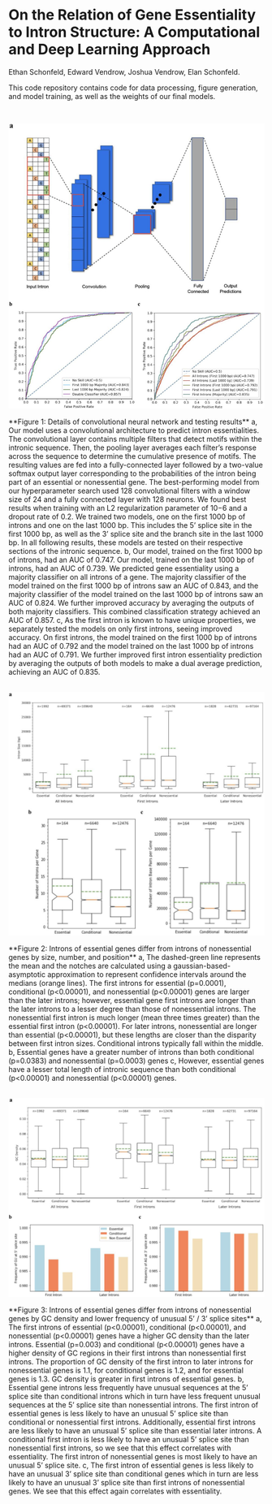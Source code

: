 # On the Relation of Gene Essentiality to Intron Structure: A Computational and Deep Learning Approach
Ethan Schonfeld, Edward Vendrow, Joshua Vendrow, Elan Schonfeld.

This code repository contains code for data processing, figure generation, and model training, as well as the weights of our final models.

<br />
<p align="left">
<img width="700px" src="https://github.com/evendrow/Intron-Essentiality/blob/master/figures/figure_1.jpg" alt="figure_1">
</p>
**Figure 1: Details of convolutional neural network and testing results**
a, Our model uses a convolutional architecture to predict intron essentialities. The convolutional layer contains multiple filters that detect motifs within the intronic sequence. Then, the pooling layer averages each filter’s response across the sequence to determine the cumulative presence of motifs. The resulting values are fed into a fully-connected layer followed by a two-value softmax output layer corresponding to the probabilities of the intron being part of an essential or nonessential gene. The best-performing model from our hyperparameter search used 128 convolutional filters with a window size of 24 and a fully connected layer with 128 neurons. We found best results when training with an L2 regularization parameter of 10−6 and a dropout rate of 0.2. We trained two models, one on the first 1000 bp of introns and one on the last 1000 bp. This includes the 5’ splice site in the first 1000 bp, as well as the 3’ splice site and the branch site in the last 1000 bp. In all following results, these models are tested on their respective sections of the intronic sequence. b, Our model, trained on the first 1000 bp of introns, had an AUC of 0.747. Our model, trained on the last 1000 bp of introns, had an AUC of 0.739. We predicted gene essentiality using a majority classifier on all introns of a gene. The majority classifier of the model trained on the first 1000 bp of introns saw an AUC of 0.843, and the majority classifier of the model trained on the last 1000 bp of introns saw an AUC of 0.824. We further improved accuracy by averaging the outputs of both majority classifiers. This combined classification strategy achieved an AUC of 0.857. c, As the first intron is known to have unique properties, we separately tested the models on only first introns, seeing improved accuracy. On first introns, the model trained on the first 1000 bp of introns had an AUC of 0.792 and the model trained on the last 1000 bp of introns had an AUC of 0.791. We further improved first intron essentiality prediction by averaging the outputs of both models to make a dual average prediction, achieving an AUC of 0.835.
<br /><br />
<p align="left">
<img width="700px" src="https://github.com/evendrow/Intron-Essentiality/blob/master/figures/figure_2.jpg" alt="figure_1">
</p>
**Figure 2: Introns of essential genes differ from introns of nonessential genes by size, number, and position**
a, The dashed-green line represents the mean and the notches are calculated using a gaussian-based-asymptotic approximation to represent confidence intervals around the medians (orange lines). The first introns for essential (p=0.0001), conditional (p<0.00001), and nonessential (p<0.00001) genes are larger than the later introns; however, essential gene first introns are longer than the later introns to a lesser degree than those of nonessential introns. The nonessential first intron is much longer (mean three times greater) than the essential first intron (p<0.00001). For later introns, nonessential are longer than essential (p<0.00001), but these lengths are closer than the disparity between first intron sizes. Conditional introns typically fall within the middle. b, Essential genes have a greater number of introns than both conditional (p=0.0383) and nonessential (p=0.0003) genes c, However, essential genes have a lesser total length of intronic sequence than both conditional (p<0.00001) and nonessential (p<0.00001) genes.
<br /><br />
<p align="left">
<img width="700px" src="https://github.com/evendrow/Intron-Essentiality/blob/master/figures/figure_3.jpg" alt="figure_1">
</p>
**Figure 3: Introns of essential genes differ from introns of nonessential genes by GC density and lower frequency of unusual 5’ / 3’ splice sites**
a, The first introns of essential (p<0.00001), conditional (p<0.00001), and nonessential (p<0.00001) genes have a higher GC density than the later introns. Essential (p=0.003) and conditional (p<0.00001) genes have a higher density of GC regions in their first introns than nonessential first introns. The proportion of GC density of the first intron to later introns for nonessential genes is 1.1, for conditional genes is 1.2, and for essential genes is 1.3. GC density is greater in first introns of essential genes. b, Essential gene introns less frequently have unusual sequences at the 5’ splice site than conditional introns which in turn have less frequent unusual sequences at the 5’ splice site than nonessential introns. The first intron of essential genes is less likely to have an unusual 5’ splice site than conditional or nonessential first introns. Additionally, essential first introns are less likely to have an unusual 5’ splice site than essential later introns. A conditional first intron is less likely to have an unusual 5’ splice site than nonessential first introns, so we see that this effect correlates with essentiality. The first intron of nonessential genes is most likely to have an unusual 5’ splice site. c, The first intron of essential genes is less likely to have an unusual 3’ splice site than conditional genes which in turn are less likely to have an unusual 3’ splice site than first introns of nonessential genes. We see that this effect again correlates with essentiality.
